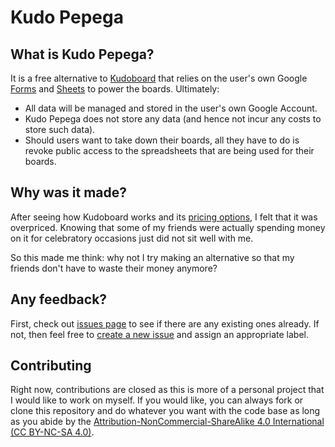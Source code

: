 # Kudo Pepega

## What is Kudo Pepega?

It is a free alternative to [Kudoboard](https://www.kudoboard.com/) that relies on the user's own Google [Forms](https://www.google.com/forms/about/) and [Sheets](https://www.google.com/sheets/about/) to power the boards. Ultimately:

- All data will be managed and stored in the user's own Google Account.
- Kudo Pepega does not store any data (and hence not incur any costs to store such data).
- Should users want to take down their boards, all they have to do is revoke public access to the spreadsheets that are being used for their boards.

## Why was it made?

After seeing how Kudoboard works and its [pricing options](https://www.kudoboard.com/#pricing), I felt that it was overpriced. Knowing that some of my friends were actually spending money on it for celebratory occasions just did not sit well with me.

So this made me think: why not I try making an alternative so that my friends don't have to waste their money anymore?

## Any feedback?

First, check out [issues page](https://github.com/teclu/Kudo-Pepega/issues) to see if there are any existing ones already. If not, then feel free to [create a new issue](https://github.com/teclu/Kudo-Pepega/issues/new) and assign an appropriate label.

## Contributing

Right now, contributions are closed as this is more of a personal project that I would like to work on myself. If you would like, you can always fork or clone this repository and do whatever you want with the code base as long as you abide by the [Attribution-NonCommercial-ShareAlike 4.0 International (CC BY-NC-SA 4.0)](https://creativecommons.org/licenses/by-nc-sa/4.0/).
